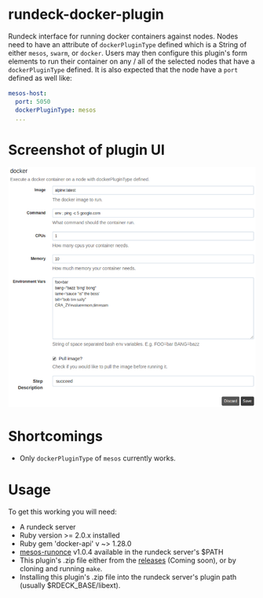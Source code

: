 # rundeck-docker-plugin
Rundeck interface for running docker containers against nodes. Nodes need to
have an attribute of `dockerPluginType` defined which is a String of either
`mesos`, `swarm`, or `docker`. Users may then configure this plugin's form
elements to run their container on any / all of the selected nodes that have a
`dockerPluginType` defined. It is also expected that the node have a `port`
defined as well like:
```yaml
mesos-host:
  port: 5050
  dockerPluginType: mesos
  ...
```

# Screenshot of plugin UI

![workflow-step](screenshot/workflow-step.png)

# Shortcomings
- Only `dockerPluginType` of `mesos` currently works.

# Usage
To get this working you will need:

- A rundeck server
- Ruby version >= 2.0.x installed
- Ruby gem 'docker-api' v ~> 1.28.0
- [mesos-runonce](https://github.com/yp-engineering/mesos-runonce) v1.0.4
  available in the rundeck server's $PATH
- This plugin's .zip file either from the
  [releases](https://github.com/yp-engineering/rundeck-docker-plugin/releases)
  (Coming soon), or by cloning and running `make`.
- Installing this plugin's .zip file into the rundeck server's plugin path
  (usually $RDECK_BASE/libext).
